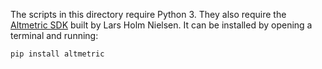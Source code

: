 The scripts in this directory require Python 3. They also require the [Altmetric SDK](https://github.com/lnielsen/python-altmetric) built by Lars Holm Nielsen. It can be installed by opening a terminal and running:

```sh
pip install altmetric
```
